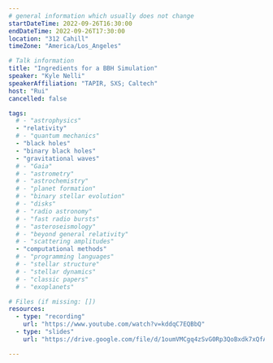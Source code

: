 ```yaml
---
# general information which usually does not change
startDateTime: 2022-09-26T16:30:00
endDateTime: 2022-09-26T17:30:00
location: "312 Cahill"
timeZone: "America/Los_Angeles"

# Talk information
title: "Ingredients for a BBH Simulation"
speaker: "Kyle Nelli"
speakerAffiliation: "TAPIR, SXS; Caltech"
host: "Rui"
cancelled: false

tags:
  # - "astrophysics"
  - "relativity"
  # - "quantum mechanics"
  - "black holes"
  - "binary black holes"
  - "gravitational waves"
  # - "Gaia"
  # - "astrometry"
  # - "astrochemistry"
  # - "planet formation"
  # - "binary stellar evolution"
  # - "disks"
  # - "radio astronomy"
  # - "fast radio bursts"
  # - "asteroseismology"
  # - "beyond general relativity"
  # - "scattering amplitudes"
  - "computational methods"
  # - "programming languages"
  # - "stellar structure"
  # - "stellar dynamics"
  # - "classic papers"
  # - "exoplanets"

# Files (if missing: [])
resources:
  - type: "recording"
    url: "https://www.youtube.com/watch?v=kddqC7EQBbQ"
  - type: "slides"
    url: "https://drive.google.com/file/d/1oumVMCgq4zSvG0Rp3QoBxdk7xQfAe5Q9/view?usp=drive_link"

---
```



